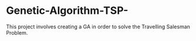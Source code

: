 # Genetic-Algorithm-TSP-
This project involves creating a GA in order to solve the Travelling Salesman Problem.

